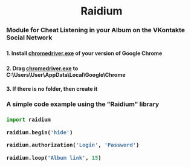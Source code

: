 <h1 align="center">Raidium</h1>

<h3>Module for Cheat Listening in your Album on the VKontakte Social Network<h3>

<h4>1. Install <a href="https://chromedriver.chromium.org/downloads">chromedriver.exe</a> of your version of Google Chrome<h3>
<h4>2. Drag <a href="https://chromedriver.chromium.org/downloads">chromedriver.exe</a> to C:\Users\User\AppData\Local\Google\Chrome<h4>
<h4>3. If there is no folder, then create it<h4>

<h3>A simple code example using the "Raidium" library<h3>

```python
import raidium

raidium.begin('hide')

raidium.authorization('Login', 'Password')

raidium.loop('Album link', 15)
```
